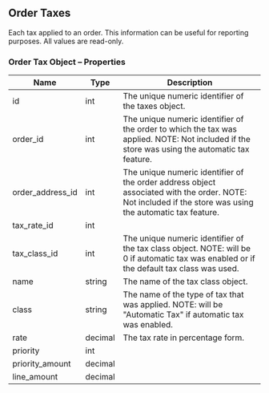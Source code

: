 ## <span class="jumptarget"> Order Taxes </span>

Each tax applied to an order. This information can be useful for reporting purposes. All values are read-only.

### <span class="jumptarget"> Order Tax Object – Properties </span>

| Name | Type | Description |
| --- | --- | --- |
| id | int | The unique numeric identifier of the taxes object. |
| order_id | int | The unique numeric identifier of the order to which the tax was applied. NOTE: Not included if the store was using the automatic tax feature. |
| order_address_id | int | The unique numeric identifier of the order address object associated with the order. NOTE: Not included if the store was using the automatic tax feature. |
| tax_rate_id | int |
| tax_class_id | int | The unique numeric identifier of the tax class object. NOTE: will be 0 if automatic tax was enabled or if the default tax class was used. |
| name | string | The name of the tax class object. |
| class | string | The name of the type of tax that was applied. NOTE: will be "Automatic Tax" if automatic tax was enabled. |
| rate | decimal | The tax rate in percentage form. |
| priority | int |
| priority_amount | decimal |
| line_amount | decimal |
